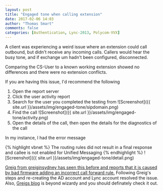 ```yaml
---
layout: post
title: "Engaged tone when calling extension"
date: 2017-02-06 14:03
author: "Thomas Smart"
comments: false
categories: [Authentication, Lync-2013, Polycom-VVX]
---
```

A client was experiencing a weird issue where an extension could call outbound, but didn't receive any incoming calls. Callers would hear the busy tone, and if exchange um hadn't been configured, disconnected.

Comparing the CS-User to a known working extension showed no differences and there were no extension conflicts.

If you are having this issue, I'd recommend the following

1. Open the report server
2. Click the user activity report
3. Search for the user you completed the testing from ![Screenshot]({{ site.url }}/assets/img/engaged-tone/sipdomain.png)
4. Find the call  ![Screenshot]({{ site.url }}/assets/img/engaged-tone/activity.png)
5. Open the details of the call, then open the details for the diagnostics of the call

In my instance, I had the error message

{% highlight vbnet %}
The routing rules did not result in a final response and callee is not enabled for Unified Messaging
{% endhighlight %}
![Screenshot]({{ site.url }}/assets/img/engaged-tone/detail.png)

[Greig from greiginsydney has seen this before and reports that it is caused by bad firmware adding an incorrect call forward rule.](https://greiginsydney.com/polycom-vvx-gives-sip480-cant-be-called/) Following Greig's steps and re-creating the AD account and Lync account resolved the issue.
Also, [Greigs blog](https://greiginsydney.com) is beyond wizardy and you should definately check it out.
